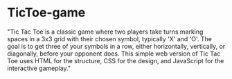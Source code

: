 # TicToe-game
"Tic Tac Toe is a classic game where two players take turns marking spaces in a 3x3 grid with their chosen symbol, typically 'X' and 'O'. The goal is to get three of your symbols in a row, either horizontally, vertically, or diagonally, before your opponent does. This simple web version of Tic Tac Toe uses HTML for the structure, CSS for the design, and JavaScript for the interactive gameplay."
